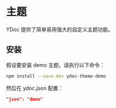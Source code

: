 # 主题
YDoc 提供了简单易用强大的自定义主题功能。

## 安装

假设要安装 demo 主题，请执行以下命令：
```bash
npm install --save-dev ydoc-theme-demo
```

然后在 ydoc.json 配置：

```json
"json": "demo"
```
